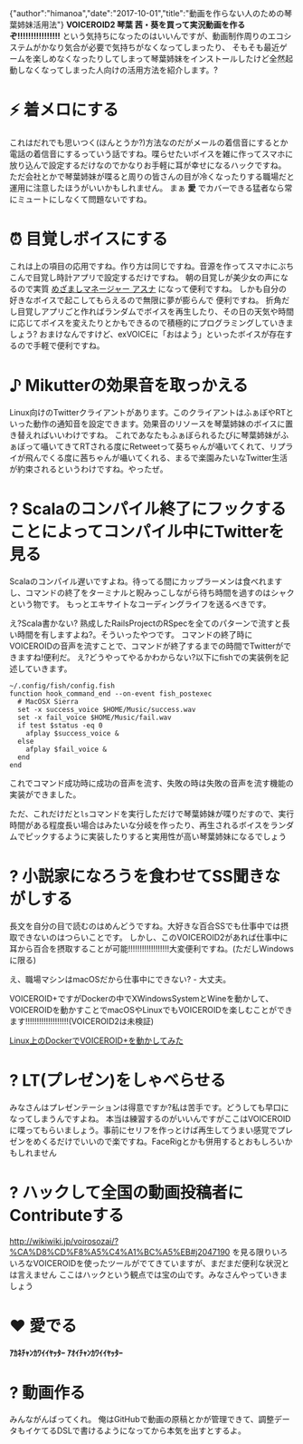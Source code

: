 {"author":"himanoa","date":"2017-10-01","title":"動画を作らない人のための琴葉姉妹活用法"}
**VOICEROID2 琴葉 茜・葵を買って実況動画を作るぞ!!!!!!!!!!!!!!!!** という気持ちになったのはいいんですが、動画制作周りのエコシステムがかなり気合が必要で気持ちがなくなってしまったり、
そもそも最近ゲームを楽しめなくなったりしてしまって琴葉姉妹をインストールしたけど全然起動しなくなってしまった人向けの活用方法を紹介します。?

# ⚡️ 着メロにする

これはだれでも思いつく(ほんとうか?)方法なのだがメールの着信音にするとか電話の着信音にするっていう話ですね。喋らせたいボイスを雑に作ってスマホに放り込んで設定するだけなのでかなりお手軽に耳が幸せになるハックですね。
 ただ会社とかで琴葉姉妹が喋ると周りの皆さんの目が冷くなったりする職場だと運用に注意したほうがいいかもしれません。
まぁ  **愛** でカバーできる猛者なら常にミュートにしなくて問題ないですね。

# ⏰ 目覚しボイスにする

これは上の項目の応用ですね。作り方は同じですね。音源を作ってスマホにぶちこんで目覚し時計アプリで設定するだけですね。
朝の目覚しが美少女の声になるので実質 [めざましマネージャー アスナ](http://mezamane.com/asuna/) になって便利ですね。
しかも自分の好きなボイスで起こしてもらえるので無限に夢が膨らんで 便利ですね。
折角だし目覚しアプリごと作ればランダムでボイスを再生したり、その日の天気や時間に応じてボイスを変えたりとかもできるので積極的にプログラミングしていきましょう?
おまけなんですけど、exVOICEに「おはよう」といったボイスが存在するので手軽で便利ですね。

# ♪ Mikutterの効果音を取っかえる

Linux向けのTwitterクライアントがあります。このクライアントはふぁぼやRTといった動作の通知音を設定できます。効果音のリソースを琴葉姉妹のボイスに置き替えればいいわけですね。
これであなたもふぁぼられるたびに琴葉姉妹がふぁぼって囁いてきてRTされる度にRetweetって葵ちゃんが囁いてくれて、リプライが飛んでくる度に茜ちゃんが囁いてくれる、まるで楽園みたいなTwitter生活が約束されるというわけですね。やったぜ。

# ? Scalaのコンパイル終了にフックすることによってコンパイル中にTwitterを見る

Scalaのコンパイル遅いですよね。待ってる間にカップラーメンは食べれますし、コマンドの終了をターミナルと睨みっこしながら待ち時間を過すのはシャクという物です。
もっとエキサイトなコーディングライフを送るべきです。

え?Scala書かない? 熟成したRailsProjectのRSpecを全てのパターンで流すと長い時間を有しますよね?。そういったやつです。
コマンドの終了時にVOICEROIDの音声を流すことで、コマンドが終了するまでの時間でTwitterができますね!便利だ。
え?どうやってやるかわからない?以下にfishでの実装例を記述していきます。

    ~/.config/fish/config.fish
    function hook_command_end --on-event fish_postexec
      # MacOSX Sierra
      set -x success_voice $HOME/Music/success.wav
      set -x fail_voice $HOME/Music/fail.wav
      if test $status -eq 0
        afplay $success_voice &
      else
        afplay $fail_voice &
      end
    end
    

これでコマンド成功時に成功の音声を流す、失敗の時は失敗の音声を流す機能の実装ができました。

ただ、これだけだと`ls`コマンドを実行しただけで琴葉姉妹が喋りだすので、実行時間がある程度長い場合はみたいな分岐を作ったり、再生されるボイスをランダムでピックするように実装したりすると実用性が高い琴葉姉妹になるでしょう

# ? 小説家になろうを食わせてSS聞きながしする

長文を自分の目で読むのはめんどうですね。大好きな百合SSでも仕事中では摂取できないのはつらいことです。
しかし、このVOICEROID2があれば仕事中に耳から百合を摂取することが可能!!!!!!!!!!!!!!!!!!大変便利ですね。(ただしWindowsに限る)

え、職場マシンはmacOSだから仕事中にできない? - 大丈夫。

VOICEROID+ですがDockerの中でXWindowsSystemとWineを動かして、VOICEROIDを動かすことでmacOSやLinuxでもVOICEROIDを楽しむことができます!!!!!!!!!!!!!!!!!!!(VOICEROID2は未検証)

<a href="http://www.nicovideo.jp/watch/sm28389237">Linux上のDockerでVOICEROID+を動かしてみた</a></iframe>


# ? LT(プレゼン)をしゃべらせる

みなさんはプレゼンテーションは得意ですか?私は苦手です。どうしても早口になってしまうんですよね。
本当は練習するのがいいんですがここはVOICEROIDに喋ってもらいましょう。事前にセリフを作っとけば再生してうまい感覚でプレゼンをめくるだけでいいので楽ですね。FaceRigとかも併用するとおもしろいかもしれません

# ? ハックして全国の動画投稿者にContributeする

http://wikiwiki.jp/voirosozai/?%CA%D8%CD%F8%A5%C4%A1%BC%A5%EB#j2047190
を見る限りいろいろなVOICEROIDを使ったツールがでてきていますが、まだまだ便利な状況とは言えません
ここはハックという観点では宝の山です。みなさんやっていきましょう

# ❤️ 愛でる

**ｱｶﾈﾁｬﾝｶﾜｲｲﾔｯﾀｰ**
**ｱｵｲﾁｬﾝｶﾜｲｲﾔｯﾀｰ**

# ? 動画作る

みんながんばってくれ。
俺はGitHubで動画の原稿とかが管理できて、調整データもイケてるDSLで書けるようになってから本気を出すとするよ。


